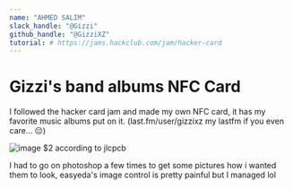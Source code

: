```yaml
---
name: "AHMED SALIM"
slack_handle: "@Gizzi"
github_handle: "@GizziXZ"
tutorial: # https://jams.hackclub.com/jam/hacker-card
---
```


# Gizzi's band albums NFC Card

<!-- Describe your board in 2-3 sentences. What are you making? What will it do? -->
I followed the hacker card jam and made my own NFC card, it has my favorite music albums put on it. (last.fm/user/gizzixz my lastfm if you even care... 😔)

<!-- How much is it going to cost? -->
![image](https://github.com/user-attachments/assets/b410e9f1-30f2-436a-a667-235fd99201d1)
$2 according to jlcpcb


<!-- Tell us a little bit about your design process. What were some challenges? What helped? ***Totally optional*** -->
I had to go on photoshop a few times to get some pictures how i wanted them to look, easyeda's image control is pretty painful but I managed lol
